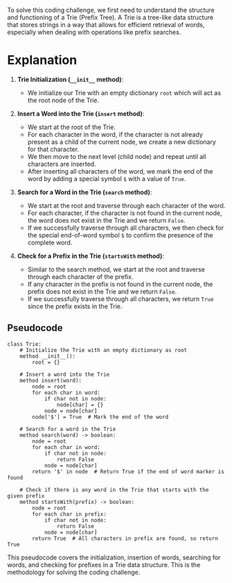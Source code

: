 To solve this coding challenge, we first need to understand the structure and functioning of a Trie (Prefix Tree). A Trie is a tree-like data structure that stores strings in a way that allows for efficient retrieval of words, especially when dealing with operations like prefix searches.

# Explanation

1. **Trie Initialization (`__init__` method)**:
   - We initialize our Trie with an empty dictionary `root` which will act as the root node of the Trie.

2. **Insert a Word into the Trie (`insert` method)**:
   - We start at the root of the Trie.
   - For each character in the word, if the character is not already present as a child of the current node, we create a new dictionary for that character.
   - We then move to the next level (child node) and repeat until all characters are inserted.
   - After inserting all characters of the word, we mark the end of the word by adding a special symbol `$` with a value of `True`.

3. **Search for a Word in the Trie (`search` method)**:
   - We start at the root and traverse through each character of the word.
   - For each character, if the character is not found in the current node, the word does not exist in the Trie and we return `False`.
   - If we successfully traverse through all characters, we then check for the special end-of-word symbol `$` to confirm the presence of the complete word.

4. **Check for a Prefix in the Trie (`startsWith` method)**:
   - Similar to the search method, we start at the root and traverse through each character of the prefix.
   - If any character in the prefix is not found in the current node, the prefix does not exist in the Trie and we return `False`.
   - If we successfully traverse through all characters, we return `True` since the prefix exists in the Trie.

## Pseudocode

```pseudo
class Trie:
    # Initialize the Trie with an empty dictionary as root
    method __init__():
        root = {}

    # Insert a word into the Trie
    method insert(word):
        node = root
        for each char in word:
            if char not in node:
                node[char] = {}
            node = node[char]
        node['$'] = True  # Mark the end of the word

    # Search for a word in the Trie
    method search(word) -> boolean:
        node = root
        for each char in word:
            if char not in node:
                return False
            node = node[char]
        return '$' in node  # Return True if the end of word marker is found

    # Check if there is any word in the Trie that starts with the given prefix
    method startsWith(prefix) -> boolean:
        node = root
        for each char in prefix:
            if char not in node:
                return False
            node = node[char]
        return True  # All characters in prefix are found, so return True
```

This pseudocode covers the initialization, insertion of words, searching for words, and checking for prefixes in a Trie data structure. This is the methodology for solving the coding challenge.